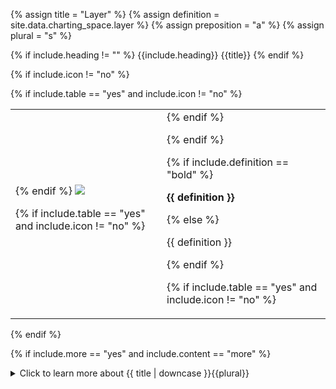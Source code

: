 <!--------------------------------------------- TITLE AND DEFINITION starts -->

{% assign title = "Layer" %}
{% assign definition = site.data.charting_space.layer %}
{% assign preposition = "a" %}
{% assign plural = "s" %}

<!--------------------------------------------- TITLE AND DEFINITION ends -->

{% if include.heading != "" %}
{{include.heading}} {{title}}
{% endif %}

{% if include.icon != "no" %} 

{% if include.table == "yes" and include.icon != "no" %}
<table class="definitionTable"><tr><td>
{% endif %}

<img src='images/icons/{{include.icon}}{{ title | downcase | replace: " ", "-" }}.png' />

{% if include.table == "yes" and include.icon != "no" %}
</td><td>
{% endif %}

{% endif %}

{% if include.definition == "bold" %}

<strong>{{ definition }}</strong>

{% else %}

{{ definition }}

{% endif %}

{% if include.table == "yes" and include.icon != "no" %}
</td></tr></table>
{% endif %}

{% if include.more == "yes" and include.content == "more" %}
<details><summary class="nobr">Click to learn more about {{ title | downcase }}{{plural}}
</summary>
{% endif %}

{% if include.content != "no" %}

<!--------------------------------------------- CONTENT starts -->

To set up a layer, you need to establish a <a href="suite-references.html" data-toggle="tooltip" data-original-title="{{site.data.concepts.reference}}">reference</a> with the <a href="suite-network-hierarchy.html#data-product" data-toggle="tooltip" data-original-title="{{site.data.network.data_product}}">data product</a> of your choice.

<!--------------------------------------------- CONTENT ends -->

{% endif %}

{% if include.charts != "" %}

{{include.charts}} Controlling the {{title}} from the Charts

<!--------------------------------------------- CHARTS starts -->

XXXXXXXXXXXXXXXXXXXXXXXXXXXXXXXXXXXXXXXXXXXXXXXXXXXXXX

<!--------------------------------------------- CHARTS ends -->

{% endif %}

{% if include.more == "yes" and include.content != "more" %}
<details><summary class="nobr">Click to learn more about {{ title | downcase }}{{plural}}
</summary>
{% endif %}

{% if include.adding != "" %}

{{include.adding}} Adding {{preposition}} {{title}}

<!--------------------------------------------- ADDING starts -->

To add a layer, select *Add Layer* on the layer manager node menu. 

<!--------------------------------------------- ADDING ends -->

{% endif %}

{% if include.configuring != "" %}

{{include.configuring}} Configuring the {{title}}

<!--------------------------------------------- CONFIGURING starts -->

Select *Configure Layer* on the menu to access the configuration.

```json
{
    "status":"on", 
    "showPanels":true
}
```

* ```status``` may be *on* or *off* and refers to the layer being visible or not on the charts.

* ```showPanels``` may be *true* or *false*; *true* shows the plotter panel that may be associated with the data product as per the plotter module definitions; *false* makes panels invisible.

<!--------------------------------------------- CONFIGURING ends -->

{% endif %}

{% if include.more == "yes" %}
</details>
{% endif %}